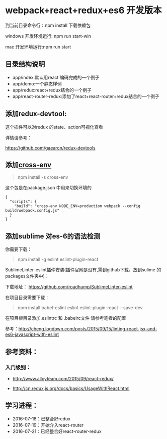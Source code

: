 # webpack+react+redux+es6 开发版本

到当前目录命令行：npm install   下载依赖包

windows 开发环境运行: npm run start-win  

mac 开发环境运行:npm run start

## 目录结构说明

* app/index:默认用react 编码完成的一个例子
* app/demo:一个静态样例
* app/redux:react+redux结合的一个例子
* app/react-router-redux:添加了react+react-router+redux结合的一个例子

## 添加redux-devtool:

这个插件可以对redux 的state、action可视化查看

详情请参考：

https://github.com/gaearon/redux-devtools

## 添加[cross-env](https://www.npmjs.com/package/cross-env)

> npm install -s cross-env

这个包是在package.json 中用来切换环境的
```
{
  "scripts": {
    "build": "cross-env NODE_ENV=production webpack --config build/webpack.config.js"
  }
}
```

## 添加sublime 对es-6的语法检测

你需要下载：
> npm install -g eslint eslint-plugin-react

SublimeLinter-eslint插件安装(插件官网是没有,需到github下载，放到sulime 的packages文件夹中)：

下载地址：
https://github.com/roadhump/SublimeLinter-eslint

在项目目录需要下载：
> npm install  babel-eslint eslint eslint-plugin-react --save-dev

在项目根目录添加.eslintrc 和 .babelrc文件
请参考笔者的配置

参考：http://cheng.logdown.com/posts/2015/09/15/linting-react-jsx-and-es6-javascript-with-eslint


## 参考资料：

### 入门级别：

* http://www.alloyteam.com/2015/09/react-redux/

* http://cn.redux.js.org/docs/basics/UsageWithReact.html

## 学习进程：
* 2016-07-18：已整合好redux
* 2016-07-19：开始介入react-router
* 2016-07-21：已经整合好react-router-redux

